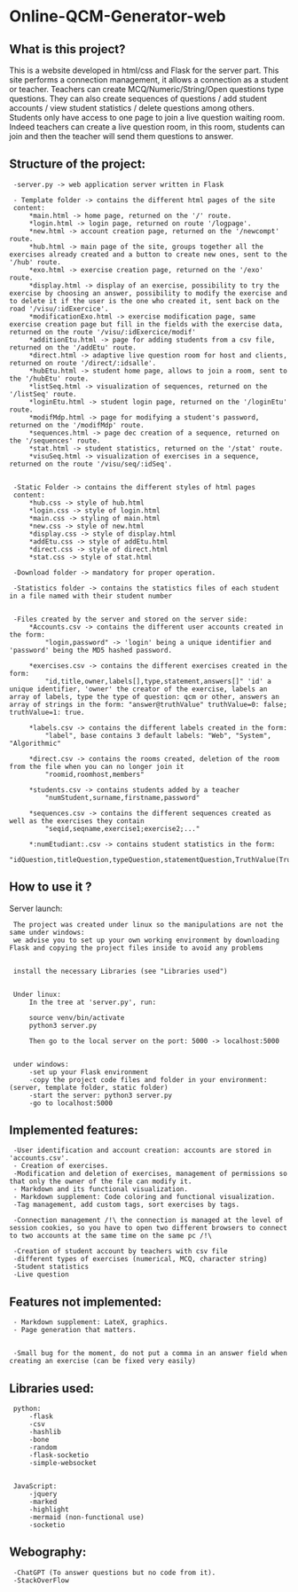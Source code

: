 # Online-QCM-Generator-web

## What is this project?

This is a website developed in html/css and Flask for the server part. This site performs a connection management, it allows a connection as a student or teacher.
Teachers can create MCQ/Numeric/String/Open questions type questions. They can also create sequences of questions / add student accounts / view student statistics / delete questions among others.
Students only have access to one page to join a live question waiting room.
Indeed teachers can create a live question room, in this room, students can join and then the teacher will send them questions to answer.



## Structure of the project:

     -server.py -> web application server written in Flask

     - Template folder -> contains the different html pages of the site
     content:
         *main.html -> home page, returned on the '/' route.
         *login.html -> login page, returned on route '/logpage'.
         *new.html -> account creation page, returned on the '/newcompt' route.
         *hub.html -> main page of the site, groups together all the exercises already created and a button to create new ones, sent to the '/hub' route.
         *exo.html -> exercise creation page, returned on the '/exo' route.
         *display.html -> display of an exercise, possibility to try the exercise by choosing an answer, possibility to modify the exercise and to delete it if the user is the one who created it, sent back on the road '/visu/:idExercice'.
         *modificationExo.html -> exercise modification page, same exercise creation page but fill in the fields with the exercise data, returned on the route '/visu/:idExercice/modif'
         *additionEtu.html -> page for adding students from a csv file, returned on the '/addEtu' route.
         *direct.html -> adaptive live question room for host and clients, returned on route '/direct/:idsalle'.
         *hubEtu.html -> student home page, allows to join a room, sent to the '/hubEtu' route.
         *listSeq.html -> visualization of sequences, returned on the '/listSeq' route.
         *loginEtu.html -> student login page, returned on the '/loginEtu' route.
         *modifMdp.html -> page for modifying a student's password, returned on the '/modifMdp' route.
         *sequences.html -> page dec creation of a sequence, returned on the '/sequences' route.
         *stat.html -> student statistics, returned on the '/stat' route.
         *visuSeq.html -> visualization of exercises in a sequence, returned on the route '/visu/seq/:idSeq'.


     -Static Folder -> contains the different styles of html pages
     content:
         *hub.css -> style of hub.html
         *login.css -> style of login.html
         *main.css -> styling of main.html
         *new.css -> style of new.html
         *display.css -> style of display.html
         *addEtu.css -> style of addEtu.html
         *direct.css -> style of direct.html
         *stat.css -> style of stat.html

     -Download folder -> mandatory for proper operation.

     -Statistics folder -> contains the statistics files of each student in a file named with their student number


     -Files created by the server and stored on the server side:
         *Accounts.csv -> contains the different user accounts created in the form:
             "login,password" -> 'login' being a unique identifier and 'password' being the MD5 hashed password.
        
         *exercises.csv -> contains the different exercises created in the form:
             "id,title,owner,labels[],type,statement,answers[]" 'id' a unique identifier, 'owner' the creator of the exercise, labels an array of labels, type the type of question: qcm or other, answers an array of strings in the form: "answer@truthValue" truthValue=0: false; truthValue=1: true.
        
         *labels.csv -> contains the different labels created in the form:
             "label", base contains 3 default labels: "Web", "System", "Algorithmic"

         *direct.csv -> contains the rooms created, deletion of the room from the file when you can no longer join it
             "roomid,roomhost,members"

         *students.csv -> contains students added by a teacher
             "numStudent,surname,firstname,password"

         *sequences.csv -> contains the different sequences created as well as the exercises they contain
             "seqid,seqname,exercise1;exercise2;..."

         *:numEtudiant:.csv -> contains student statistics in the form:
             "idQuestion,titleQuestion,typeQuestion,statementQuestion,TruthValue(True/False)"

## How to use it ?
Server launch:

     The project was created under linux so the manipulations are not the same under windows:
     we advise you to set up your own working environment by downloading Flask and copying the project files inside to avoid any problems


     install the necessary Libraries (see "Libraries used")


     Under linux:
         In the tree at 'server.py', run:

         source venv/bin/activate
         python3 server.py
    
         Then go to the local server on the port: 5000 -> localhost:5000

    
     under windows:
         -set up your Flask environment
         -copy the project code files and folder in your environment: (server, template folder, static folder)
         -start the server: python3 server.py
         -go to localhost:5000


## Implemented features:

     -User identification and account creation: accounts are stored in 'accounts.csv'.
     - Creation of exercises.
     -Modification and deletion of exercises, management of permissions so that only the owner of the file can modify it.
     - Markdown and its functional visualization.
     - Markdown supplement: Code coloring and functional visualization.
     -Tag management, add custom tags, sort exercises by tags.

     -Connection management /!\ the connection is managed at the level of session cookies, so you have to open two different browsers to connect to two accounts at the same time on the same pc /!\

     -Creation of student account by teachers with csv file
     -different types of exercises (numerical, MCQ, character string)
     -Student statistics
     -Live question

## Features not implemented:

     - Markdown supplement: LateX, graphics.
     - Page generation that matters.


     -Small bug for the moment, do not put a comma in an answer field when creating an exercise (can be fixed very easily)
    


## Libraries used:

     python:
         -flask
         -csv
         -hashlib
         -bone
         -random
         -flask-socketio
         -simple-websocket

    
     JavaScript:
         -jquery
         -marked
         -highlight
         -mermaid (non-functional use)
         -socketio
    

## Webography:

     -ChatGPT (To answer questions but no code from it).
     -StackOverFlow
